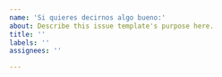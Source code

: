 ```yaml
---
name: 'Si quieres decirnos algo bueno:'
about: Describe this issue template's purpose here.
title: ''
labels: ''
assignees: ''

---
```



